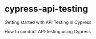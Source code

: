 # cypress-api-testing
Getting started with API Testing in Cypress

How to conduct API-testing using Cypress

